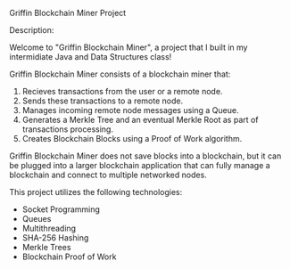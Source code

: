 Griffin Blockchain Miner Project

Description:

Welcome to "Griffin Blockchain Miner", a project that I built in my intermidiate Java and Data Structures class!

Griffin Blockchain Miner consists of a blockchain miner that:

  1. Recieves transactions from the user or a remote node.
  2. Sends these transactions to a remote node.
  3. Manages incoming remote node messages using a Queue.
  4. Generates a Merkle Tree and an eventual Merkle Root as part of transactions processing.
  5. Creates Blockchain Blocks using a Proof of Work algorithm.
  
Griffin Blockchain Miner does not save blocks into a blockchain, but it can be plugged into a larger blockchain application that can fully manage a blockchain and connect to multiple networked nodes.

This project utilizes the following technologies:
  - Socket Programming
  - Queues
  - Multithreading
  - SHA-256 Hashing
  - Merkle Trees
  - Blockchain Proof of Work
  
  


